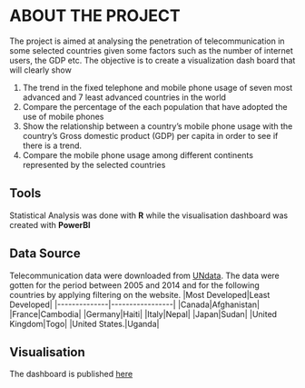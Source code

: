 # ABOUT THE PROJECT
The project is aimed at analysing the penetration of telecommunication in some selected countries given some factors such as the number of internet users, the GDP etc. 
The objective is to create a visualization dash board that will clearly show
1.	The trend in the fixed telephone and mobile phone usage of seven most advanced and 7 least advanced countries in the world
2.	Compare the percentage of the each population that have adopted the use of mobile phones
3.	Show the relationship between a country’s mobile phone usage with the country’s Gross domestic product (GDP) per capita in order to see if there is a trend.
4.	Compare the mobile phone usage among different continents represented by the selected countries

## Tools
Statistical Analysis was done with **R** while the visualisation dashboard was created with **PowerBI**

## Data Source
Telecommunication data were downloaded from [UNdata](https://data.un.org/Explorer.aspx.). The data were gotten for the period between 2005 and 2014 and for the following countries by applying filtering  on the website. 
|Most Developed|Least Developed|
|--------------|-----------------|
|Canada|Afghanistan|
|France|Cambodia|
|Germany|Haiti|
|Italy|Nepal|
|Japan|Sudan|
|United Kingdom|Togo|
|United States.|Uganda|

## Visualisation
The dashboard is published [here](https://app.powerbi.com/groups/me/reports/92269f01-0abf-4538-b8e1-7b456f3edf1c/ReportSection?experience=power-bi)
